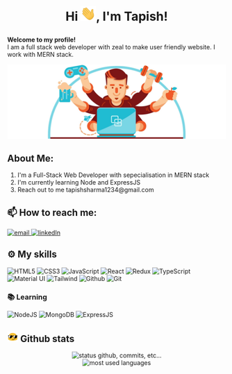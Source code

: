 # <p align="center">Hi <img src="gifs/hi.gif" width="35px">, I'm Tapish!</p>
**Welcome to my profile!**
</br>
I am a full stack web developer with zeal to make user friendly website. I work with MERN stack.

<img alt="image header" src="dev1.png"/> 

## About Me:
<ol>
    <li>I'm a Full-Stack Web Developer with sepecialisation in MERN stack</li>
    <li>I'm currently learning Node and ExpressJS</li>
    <li>Reach out to me <a>tapishsharma1234@gmail.com</a></li>
  </ol>

<!-- ## Contact me -->
## 📫 How to reach me:

<a href="mailto:tapishsharma1234@gmail.com-">
<img alt="email" src="https://img.shields.io/badge/tapishsharma1234@gmail.com-D14836?style=for-the-badge&logo=gmail&logoColor=white" />
</a>
<a href="https://www.linkedin.com/in/tapish23/" target="_blanck">
<img alt="linkedIn" src="https://img.shields.io/badge/-LinkedIn-blue height="30px" />
    
</a>

## ⚙️ My skills

![HTML5](https://img.shields.io/badge/html5%20-%23E34F26.svg?&style=for-the-badge&logo=html5&logoColor=white)
![CSS3](https://img.shields.io/badge/css3%20-%231572B6.svg?&style=for-the-badge&logo=css3&logoColor=white)
![JavaScript](https://img.shields.io/badge/JavaScript-F7DF1E?style=for-the-badge&logo=javascript&logoColor=black)
![React](https://img.shields.io/badge/React-20232A?style=for-the-badge&logo=react&logoColor=61DAFB)
![Redux](https://img.shields.io/badge/Redux-F24E1E?style=for-the-badge&logo=redux&logoColor=white)
![TypeScript](https://img.shields.io/badge/TypeScript-430098?style=for-the-badge&logo=typescript&logoColor=white)
![Material UI](https://img.shields.io/badge/MatreialUi-2CA5E0?style=for-the-badge&logo=material&logoColor=white)
![Tailwind](https://img.shields.io/badge/Tailwind-00ADD8?style=for-the-badge&logo=tailwind&logoColor=white)
![Github](https://img.shields.io/badge/github%20-%23121011.svg?&style=for-the-badge&logo=github&logoColor=white&color=283238)
![Git](https://img.shields.io/badge/git%20-%23F05033.svg?&style=for-the-badge&logo=git&logoColor=white&Color=c95410)

<!-- ![Arch](https://img.shields.io/badge/Arch%20Linux-0B2541?style=for-the-badge&logo=arch-linux&logoColor=white)
![Metabase](https://img.shields.io/badge/Metabase-509EE3?style=for-the-badge&logo=metabase&logoColor=fff) -->

<!-- ![Linux](https://img.shields.io/badge/Linux-FCC624?style=for-the-badge&logo=linux&logoColor=black) -->
### 📚 Learning
![NodeJS](https://img.shields.io/badge/Node.js-339933?style=for-the-badge&logo=nodedotjs&logoColor=white)
![MongoDB](https://img.shields.io/badge/MongoDB-%234ea94b.svg?&style=for-the-badge&logo=mongodb&logoColor=white)
![ExpressJS](https://img.shields.io/badge/ExpressJS-20232A?style=for-the-badge&logo=express&logoColor=61DAFB)

## <img src="gifs/haha.gif" width="25px"> Github stats

<p align="center">
    <img alt="status github, commits, etc..." width="500px" src="https://github-readme-stats.vercel.app/api?username=kakashi10-23&count_private=true&show_icons=true&custom_title=Github&theme=algolia&bg_color=0,000000,130F40&layout=compact&border_radius=8"
    /> <br>
    <img alt="most used languages" width="500px" src="https://github-readme-stats.vercel.app/api/top-langs/?username=kakashi10-23&count_private=true&theme=algolia&bg_color=0,000000,130F40&layout=compact&border_radius=8&langs_count=20&hide=hack,swift,kotlin,objective-c,c++,c-make,markdown"/>
</p>

<!---
kakashi10-23/kakashi10-23 is a ✨ special ✨ repository because its `README.md` (this file) appears on your GitHub profile.
You can click the Preview link to take a look at your changes.
--->
